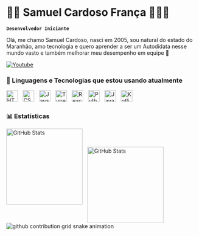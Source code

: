 # 👨‍💻 Samuel Cardoso França 🗼🇧🇷

**`Desenvolvedor Iniciante`**

Olá, me chamo Samuel Cardoso, nasci em 2005, sou natural do estado do Maranhão, amo tecnologia e quero aprender a ser um Autodidata nesse mundo vasto e também melhorar meu desempenho em equipe 🫡

[![Youtube](https://img.shields.io/badge/YouTube-FF0000?style=for-the-badge&logo=youtube&logoColor=white)](https://www.youtube.com/@WellCarduos)

### 🤖 Linguagens e Tecnologias que estou usando atualmente

<img 
    align="left" 
    alt="HTML"
    title="HTML" 
    width="30px" 
    style="padding-right: 10px;" 
    src="https://cdn.jsdelivr.net/gh/devicons/devicon@latest/icons/html5/html5-original.svg" 
/>
<img 
    align="left" 
    alt="CSS" 
    title="CSS"
    width="30px" 
    style="padding-right: 10px;" 
    src="https://cdn.jsdelivr.net/gh/devicons/devicon@latest/icons/css3/css3-original.svg" 
/>
<img 
    align="left" 
    alt="JavaScript" 
    title="JavaScript"
    width="30px" 
    style="padding-right: 10px;" 
    src="https://cdn.jsdelivr.net/gh/devicons/devicon@latest/icons/javascript/javascript-original.svg" 
/>
<img 
    align="left" 
    alt="TypeScript"
    title="TypeScript" 
    width="30px" 
    style="padding-right: 10px;" 
    src="https://cdn.jsdelivr.net/gh/devicons/devicon@latest/icons/typescript/typescript-original.svg" 
/>
<img 
    align="left" 
    alt="React"
    title="React" 
    width="30px" 
    style="padding-right: 10px;" 
    src="https://cdn.jsdelivr.net/gh/devicons/devicon@latest/icons/react/react-original.svg" 
/>

<img 
    align="left" 
    alt="Python" 
    title="Python"
    width="30px" 
    style="padding-right: 10px;" 
    src="https://cdn.jsdelivr.net/gh/devicons/devicon@latest/icons/python/python-original.svg" 
/>
<img 
    align="left" 
    alt="Java" 
    title="Java"
    width="30px" 
    style="padding-right: 10px;" 
    src="https://cdn.jsdelivr.net/gh/devicons/devicon@latest/icons/java/java-original.svg" 
/>

<img 
    align="left" 
    alt="Kotlin" 
    title="Kotlin"
    width="30px" 
    style="padding-right: 10px;" 
    src="https://cdn.jsdelivr.net/gh/devicons/devicon@latest/icons/kotlin/kotlin-original.svg" />

<br/>
<br/>

### 📊 Estatísticas

<p>
  <img 
    align="left" 
    alt="GitHub Stats" 
    height="200" 
    style="padding-right: 10px;" 
    src="https://github-readme-stats.vercel.app/api?username=SamCardous&show_icons=true&theme=tokyonight&include_all_commits=true&locale=pt-br" 
  />

<br/>
<br/>


<img 
      align="left" 
      alt="GitHub Stats" 
      height="200" 
      src="https://github-readme-stats.vercel.app/api/top-langs/?username=SamCardous&theme=tokyonight&layout=compact&custom_title=Tecnologias&langs_count=9" 
  />
  
</p>

<picture align="center">
  <source media="(prefers-color-scheme: dark)" srcset="https://raw.githubusercontent.com/dumontcaio/dumontcaio/output/github-contribution-grid-snake-dark.svg">
  <source media="(prefers-color-scheme: light)" srcset="https://raw.githubusercontent.com/dumontcaio/dumontcaio/output/github-contribution-grid-snake-dark.svg">
  <img align="center" alt="github contribution grid snake animation" src="https://raw.githubusercontent.com/dumontcaio/output/github-contribution-grid-snake.svg">
</picture>

<br />
